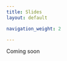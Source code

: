 ```yaml
---
title: Slides
layout: default

navigation_weight: 2

---
```


Coming soon

<!-- ### Part 1: A music knowledge graph -->

<!-- <br/> -->
<!-- <iframe src="https://docs.google.com/presentation/d/1aAjJTGY8-BkSd2g9jmp6mmp0qma7zfid2tNphhJX2nU/embed?start=false&loop=false&delayms=60000" frameborder="0" width="480" height="299" allowfullscreen="true" mozallowfullscreen="true" webkitallowfullscreen="true"></iframe> -->
<!-- <br/> -->

